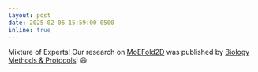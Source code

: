 ```yaml
---
layout: post
date: 2025-02-06 15:59:00-0500
inline: true
---
```


Mixture of Experts! Our research on [MoEFold2D](../assets/pdf/2025_qiu_moefold2d.pdf) was published by [Biology Methods & Protocols](https://academic.oup.com/biomethods/article/10/1/bpae097/7943495?utm_source=advanceaccess&utm_campaign=biomethods&utm_medium=email)! :smile:
